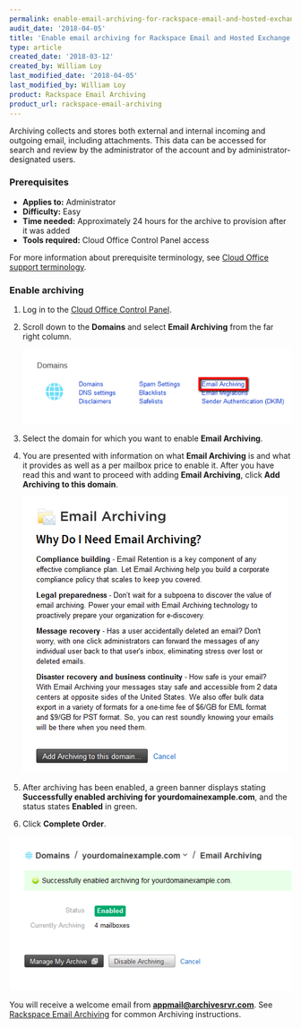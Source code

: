```yaml
---
permalink: enable-email-archiving-for-rackspace-email-and-hosted-exchange/
audit_date: '2018-04-05'
title: 'Enable email archiving for Rackspace Email and Hosted Exchange'
type: article
created_date: '2018-03-12'
created_by: William Loy
last_modified_date: '2018-04-05'
last_modified_by: William Loy
product: Rackspace Email Archiving
product_url: rackspace-email-archiving
---
```


Archiving collects and stores both external and internal incoming and
outgoing email, including attachments. This data can be accessed for
search and review by the administrator of the account and by
administrator-designated users.

### Prerequisites

- **Applies to:** Administrator
- **Difficulty:** Easy
- **Time needed:** Approximately 24 hours for the archive to provision after it was added
- **Tools required:** Cloud Office Control Panel access

For more information about prerequisite terminology, see [Cloud Office support terminology](/support/how-to/cloud-office-support-terminology).

### Enable archiving

1. Log in to the [Cloud Office Control Panel](https://cp.rackspace.com).

2. Scroll down to the **Domains** and select **Email Archiving** from the far right column.

   <img src="email_archiving_link.png" />

3. Select the domain for which you want to enable **Email Archiving**.  
4. You are presented with information on what **Email Archiving** is and what it provides as well as a per mailbox price to enable it. After you have read this and want to proceed with adding **Email Archiving**, click **Add Archiving to this domain**.

   <img src="add_arc.png" />

5.  After archiving has been enabled, a green banner displays stating **Successfully enabled archiving for yourdomainexample.com**, and the status states **Enabled** in green.
6.  Click **Complete Order**.

   <img src="success.png" />

You will receive a welcome email from **appmail@archivesrvr.com**. See [Rackspace Email Archiving](/support/how-to/rackspace-email-archiving) for common Archiving instructions.

